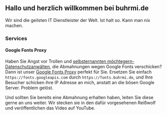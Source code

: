 ## Hallo und herzlich willkommen bei buhrmi.de

Wir sind die geilsten IT Dienstleister der Welt. Ist halt so. Kann man nix machen.

### Services

#### Google Fonts Proxy

Haben Sie Angst vor Trollen und [selbsternannten möchtegern-Datenschutzanwälten](https://www.datenschutzanwalt.eu), die Abmahnungen wegen Google Fonts verschicken? Dann ist unser [Google Fonts Proxy](https://github.com/buhrmi/google-fonts-proxy) perfekt für Sie. Ersetzen Sie einfach `https://fonts.googleapis.com` durch `https://fonts.buhrmi.de`, und Ihre Besucher schicken ihre IP Adresse an mich, anstatt an die bösen Google Server. Problem gelöst.

Und sollten Sie bereits eine Abmahnung erhalten haben, leiten Sie diese gerne an uns weiter. Wir stecken sie in den dafür vorgesehenen Reißwolf und veröffentlichen das Video auf YouTube.
